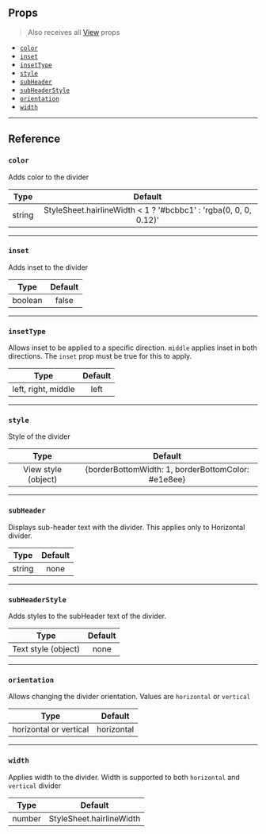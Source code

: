 ## Props

> Also receives all
> [View](https://reactnative.dev/docs/view#props) props

- [`color`](#color)
- [`inset`](#inset)
- [`insetType`](#insettype)
- [`style`](#style)
- [`subHeader`](#subheader)
- [`subHeaderStyle`](#subheaderstyle)
- [`orientation`](#orientation)
- [`width`](#width)

---

## Reference

### `color`

Adds color to the divider

|  Type  |                             Default                              |
| :----: | :--------------------------------------------------------------: |
| string | StyleSheet.hairlineWidth < 1 ? '#bcbbc1' : 'rgba(0, 0, 0, 0.12)' |

---

### `inset`

Adds inset to the divider

|  Type   | Default |
| :-----: | :-----: |
| boolean |  false  |

---

### `insetType`

Allows inset to be applied to a specific direction. `middle` applies inset in both directions. The `inset` prop must be true for this to apply.

|        Type         | Default |
| :-----------------: | :-----: |
| left, right, middle |  left   |

---

### `style`

Style of the divider

|        Type         |                      Default                       |
| :-----------------: | :------------------------------------------------: |
| View style (object) | {borderBottomWidth: 1, borderBottomColor: #e1e8ee} |

---

### `subHeader`

Displays sub-header text with the divider. This applies only to Horizontal divider.

|  Type  | Default |
| :----: | :-----: |
| string |  none   |

---

### `subHeaderStyle`

Adds styles to the subHeader text of the divider.

|        Type         | Default |
| :-----------------: | :-----: |
| Text style (object) |  none   |

---

### `orientation`

Allows changing the divider orientation. Values are `horizontal` or `vertical`

|          Type          |  Default   |
| :--------------------: | :--------: |
| horizontal or vertical | horizontal |

---

### `width`

Applies width to the divider. Width is supported to both `horizontal` and `vertical` divider

|  Type  |         Default          |
| :----: | :----------------------: |
| number | StyleSheet.hairlineWidth |
